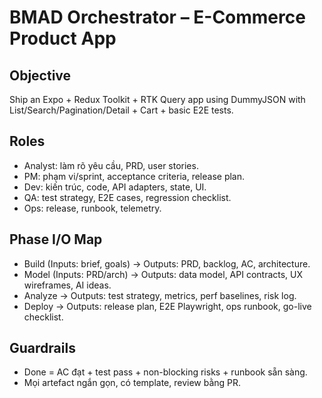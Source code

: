 # BMAD Orchestrator – E-Commerce Product App
## Objective
Ship an Expo + Redux Toolkit + RTK Query app using DummyJSON with List/Search/Pagination/Detail + Cart + basic E2E tests.

## Roles
- Analyst: làm rõ yêu cầu, PRD, user stories.
- PM: phạm vi/sprint, acceptance criteria, release plan.
- Dev: kiến trúc, code, API adapters, state, UI.
- QA: test strategy, E2E cases, regression checklist.
- Ops: release, runbook, telemetry.

## Phase I/O Map
- Build (Inputs: brief, goals) → Outputs: PRD, backlog, AC, architecture.
- Model (Inputs: PRD/arch) → Outputs: data model, API contracts, UX wireframes, AI ideas.
- Analyze → Outputs: test strategy, metrics, perf baselines, risk log.
- Deploy → Outputs: release plan, E2E Playwright, ops runbook, go-live checklist.

## Guardrails
- Done = AC đạt + test pass + non-blocking risks + runbook sẵn sàng.
- Mọi artefact ngắn gọn, có template, review bằng PR.
